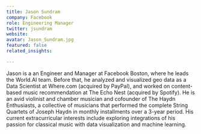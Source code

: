 ```yaml
---
title: Jason Sundram
company: Facebook
role: Engineering Manager
twitter: jsundram
website:
avatar: Jason_Sundram.jpg
featured: false
related_insights:

---
```

Jason is a an Engineer and Manager at Facebook Boston, where he leads the World.AI team. Before that, he analyzed and visualized geo data as a Data Scientist at Where.com (acquired by PayPal), and worked on content-based music recommendation at The Echo Nest (acquired by Spotify). He is an avid violinist and chamber musician and cofounder of The Haydn Enthusiasts, a collective of musicians that performed the complete String Quartets of Joseph Haydn in monthly installments over a 3-year period. His current extracurricular interests include exploring integrations of his passion for classical music with data visualization and machine learning.
